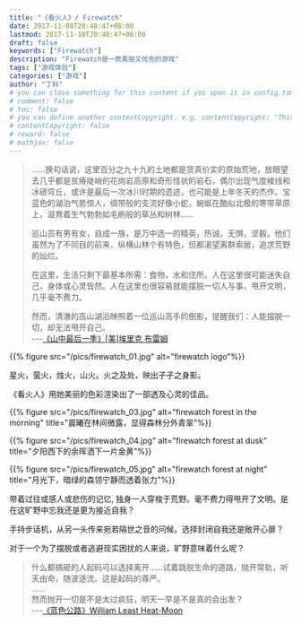 ```yaml
---
title: "《看火人》/ Firewatch"
date: 2017-11-08T20:48:47+08:00
lastmod: 2017-11-10T20:48:47+08:00
draft: false
keywords: ["Firewatch"]
description: "Firewatch是一款美丽又忧伤的游戏"
tags: ["游戏体验"]
categories: ["游戏"]
author: "丁科"
# you can close something for this content if you open it in config.toml.
# comment: false
# toc: false
# you can define another contentCopyright. e.g. contentCopyright: "This is an another copyright."
# contentCopyright: false
# reward: false
# mathjax: false
---
```


> ……换句话说，这里百分之九十九的土地都是货真价实的原始荒地，放眼望去几乎都是贫瘠陡峭的花岗岩高原和奇形怪状的岩石，偶尔出现气度棱线和冰碛穹丘，或许是最后一次冰川时期的遗迹，也可能是上年冬天的杰作。宝蓝色的湖泊气势惊人，绸带般的支流好像小蛇，蜿蜒在酷似北极的寒带草原上，滋育着生气勃勃如毛刷般的草丛和树林……
>
> 巡山员有男有女，自成一族，是万中选一的精英，热诚，无惧，坚毅。他们虽然为了不同目的前来，纵横山林个有特色，但都渴望离群索居，追求荒野的灿烂。
>
> 在这里，生活只剩下最基本所需：食物，水和住所。人在这里很可能迷失自己，身体或心灵皆然。人在这里也很容易就能摆脱一切人与事，甩开文明，几乎毫不费力。
>
> 然而，清澈的高山湖泊映照着一位巡山高手的倒影，提醒我们：人能摆脱一切，却无法甩开自己。   
> ---[《山中最后一季》[美]埃里克 布雷姆](https://book.douban.com/subject/26801537/)

{{% figure src="/pics/firewatch_01.jpg" alt="firewatch logo"%}}

星火，萤火，烛火，山火。火之及处，映出孑孑之身影。
<!--more-->

《看火人》用她美丽的色彩渲染出了一部透及心灵的佳品。

{{% figure src="/pics/firewatch_03.jpg" alt="firewatch forest in the morning" title="晨曦在林间微露，显得森林分外青翠"%}}

{{% figure src="/pics/firewatch_04.jpg" alt="firewatch forest at dusk" title="夕阳西下的余晖洒下一片金黄"%}}

{{% figure src="/pics/firewatch_05.jpg" alt="firewatch forest at night" title="月光下，暗绿的森领宁静而透着张力"%}}

带着过往或感人或悲伤的记忆, 独身一人穿梭于荒野。毫不费力得甩开了文明。是在这旷野中忘我还是更为接近自我？

手持步话机，从另一头传来宛若隔世之音的问候。选择封闭自我还是敞开心扉？

对于一个为了摆脱或者逃避现实困扰的人来说，旷野意味着什么呢？

> 什么都搞砸的人起码可以选择离开……试着跳脱生命的道路，抛开常轨，听天由命，随波逐流。这是起码的尊严。  
> ……   
> 然而抛开一切是不是太过疯狂，明天一早是不是真的会出发？    
> ---[《蓝色公路》William Least Heat-Moon](https://book.douban.com/subject/1796646/)
